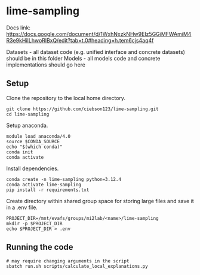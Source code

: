 # lime-sampling

Docs link: https://docs.google.com/document/d/1WxhNxzkNHw9EIz5GGiMFWAmiM4R3e9kHiILhwoRlBxQ/edit?tab=t.0#heading=h.tem6cjs4aq4f


Datasets - all dataset code (e.g. unified interface and concrete datasets) should be in this folder
Models - all models code and concrete implementations should go here

## Setup

Clone the repository to the local home directory.
```
git clone https://github.com/ciebson123/lime-sampling.git
cd lime-sampling
```

Setup anaconda.
```
module load anaconda/4.0
source $CONDA_SOURCE
echo "$(which conda)"
conda init
conda activate
```

Install dependencies.
```
conda create -n lime-sampling python=3.12.4
conda activate lime-sampling
pip install -r requirements.txt
```

Create directory within shared group space for storing large files and save it in a .env file.
```
PROJECT_DIR=/mnt/evafs/groups/mi2lab/<name>/lime-sampling
mkdir -p $PROJECT_DIR
echo $PROJECT_DIR > .env
```


## Running the code

```
# may require changing arguments in the script
sbatch run.sh scripts/calculate_local_explanations.py
```
